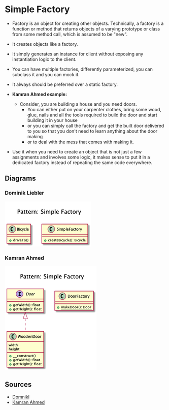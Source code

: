 # Simple Factory
 
+ Factory is an object for creating other objects. Technically, a factory is a function or method that returns objects of a varying prototype or class from some method call, which is assumed to be "new".

+ It creates objects like a factory.

+ It simply generates an instance for client without exposing any instantiation logic to the client.

+ You can have multiple factories, differently parameterized, you can subclass it and you can mock it.

+ It always should be preferred over a static factory.

+ **Kamran Ahmed example:**
	+ Consider, you are building a house and you need doors. 
		+ You can either put on your carpenter clothes, bring some wood, glue, nails and all the tools required to build the door and start building it in your house
		+ or you can simply call the factory and get the built door delivered to you so that you don't need to learn anything about the door making
		+ or to deal with the mess that comes with making it.

+ Use it when you need to create an object that is not just a few assignments and involves some logic, it makes sense to put it in a dedicated factory instead of repeating the same code everywhere.


<!-- 
## Recipe
+ Create a class 
-->

## Diagrams
### Dominik Liebler
![](domnikl/diagram.png)

### Kamran Ahmed
![](kamran-ahmed/diagram.png)


## Sources
+ [Domnikl](https://github.com/domnikl/DesignPatternsPHP/tree/master/Creational/SimpleFactory)
+ [Kamran Ahmed](https://github.com/kamranahmedse/design-patterns-for-humans#-simple-factory)
